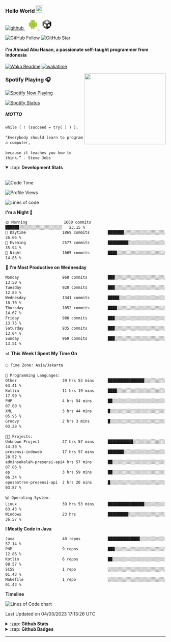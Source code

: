 ### Hello World <img src="https://github.com/eby8zevin/eby8zevin/blob/main/assets/Hi.gif"  width="23" height="23">

<p align="left">
  <a href="https://github.com/eby8zevin" target="_blank">
    <img src="https://github.com/eby8zevin/eby8zevin/blob/main/assets/GitHub.png" alt="github" width="33" height="33"/>
  </a>
  &nbsp;
  <a href="https://github.com/eby8zevin/QRBarcode" target="_blank">
    <img src="https://raw.githubusercontent.com/devicons/devicon/master/icons/android/android-plain.svg" alt="android" width="33" height="33"/>
  </a>
  &nbsp;
  <a href="https://github.com/eby8zevin/unity-ARMarker" target="_blank">
    <img src="https://raw.githubusercontent.com/devicons/devicon/master/icons/unity/unity-original.svg" alt="unity" width="33" height="33"/>
  </a>
</p>

![GitHub Follow](https://img.shields.io/github/followers/eby8zevin.svg?style=social&label=Follow)
![GitHub Star](https://img.shields.io/github/stars/eby8zevin?affiliations=OWNER%2CCOLLABORATOR&style=social&label=Star)

#### I'm Ahmad Abu Hasan, a passionate self-taught programmer from Indonesia

[![Waka Readme](https://github.com/eby8zevin/eby8zevin/actions/workflows/anmol098.yml/badge.svg)](https://github.com/eby8zevin/eby8zevin/actions/workflows/anmol098.yml)
[![wakatime](https://wakatime.com/badge/user/bbcd646f-1daf-4865-a20e-46d4c803e6f8.svg)](https://wakatime.com/@bbcd646f-1daf-4865-a20e-46d4c803e6f8)

<img src="https://github.com/eby8zevin/eby8zevin/blob/main/assets/Octocat.png" width="255" height="222" align='right'>

### Spotify Playing 🎧

[<img src="https://spotify-now-playing-ahmadabuhasan.vercel.app/api/spotify-playing" alt="Spotify Now Playing" width="350" />](https://open.spotify.com/user/gr3y7pr12w9ol2dy2ccdb10e7)

[<img src="https://readme-spotify-status-ahmadabuhasan.vercel.app/api/run-spotify-status" alt="Spotify Status" width="350" />](https://open.spotify.com/user/gr3y7pr12w9ol2dy2ccdb10e7)

##### MOTTO

```
while ( ! (succeed = try( ) ) );

“Everybody should learn to program a computer,

because it teaches you how to think.” - Steve Jobs
```

<details open>
  <summary> :zap: <b>Development Stats</b> </summary>
<br/>

<!--START_SECTION:waka-->
![Code Time](http://img.shields.io/badge/Code%20Time-2%2C854%20hrs%2055%20mins-blue)

![Profile Views](http://img.shields.io/badge/Profile%20Views-14-blue)

![Lines of code](https://img.shields.io/badge/From%20Hello%20World%20I%27ve%20Written-1.2%20million%20lines%20of%20code-blue)

**I'm a Night 🦉** 

```text
🌞 Morning                1660 commits        ██████░░░░░░░░░░░░░░░░░░░   23.15 % 
🌆 Daytime                1869 commits        ███████░░░░░░░░░░░░░░░░░░   26.06 % 
🌃 Evening                2577 commits        █████████░░░░░░░░░░░░░░░░   35.94 % 
🌙 Night                  1065 commits        ████░░░░░░░░░░░░░░░░░░░░░   14.85 % 
```
📅 **I'm Most Productive on Wednesday** 

```text
Monday                   968 commits         ███░░░░░░░░░░░░░░░░░░░░░░   13.50 % 
Tuesday                  920 commits         ███░░░░░░░░░░░░░░░░░░░░░░   12.83 % 
Wednesday                1341 commits        █████░░░░░░░░░░░░░░░░░░░░   18.70 % 
Thursday                 1052 commits        ████░░░░░░░░░░░░░░░░░░░░░   14.67 % 
Friday                   986 commits         ███░░░░░░░░░░░░░░░░░░░░░░   13.75 % 
Saturday                 935 commits         ███░░░░░░░░░░░░░░░░░░░░░░   13.04 % 
Sunday                   969 commits         ███░░░░░░░░░░░░░░░░░░░░░░   13.51 % 
```


📊 **This Week I Spent My Time On** 

```text
🕑︎ Time Zone: Asia/Jakarta

💬 Programming Languages: 
Other                    39 hrs 53 mins      ████████████████░░░░░░░░░   63.41 % 
Kotlin                   11 hrs 19 mins      ████░░░░░░░░░░░░░░░░░░░░░   17.99 % 
PHP                      4 hrs 54 mins       ██░░░░░░░░░░░░░░░░░░░░░░░   07.80 % 
XML                      3 hrs 44 mins       █░░░░░░░░░░░░░░░░░░░░░░░░   05.95 % 
Groovy                   2 hrs 3 mins        █░░░░░░░░░░░░░░░░░░░░░░░░   03.28 % 

🐱‍💻 Projects: 
Unknown Project          27 hrs 57 mins      ███████████░░░░░░░░░░░░░░   44.39 % 
presensi-indoweb         17 hrs 57 mins      ███████░░░░░░░░░░░░░░░░░░   28.52 % 
adminsekolah-presensi-api4 hrs 57 mins       ██░░░░░░░░░░░░░░░░░░░░░░░   07.86 % 
ep                       3 hrs 59 mins       ██░░░░░░░░░░░░░░░░░░░░░░░   06.34 % 
epesantren-presensi-api  2 hrs 26 mins       █░░░░░░░░░░░░░░░░░░░░░░░░   03.87 % 

💻 Operating System: 
Linux                    39 hrs 53 mins      ████████████████░░░░░░░░░   63.43 % 
Windows                  23 hrs              █████████░░░░░░░░░░░░░░░░   36.57 % 
```

**I Mostly Code in Java** 

```text
Java                     40 repos            ██████████████░░░░░░░░░░░   57.14 % 
PHP                      9 repos             ███░░░░░░░░░░░░░░░░░░░░░░   12.86 % 
Kotlin                   6 repos             ██░░░░░░░░░░░░░░░░░░░░░░░   08.57 % 
SCSS                     1 repo              ░░░░░░░░░░░░░░░░░░░░░░░░░   01.43 % 
Makefile                 1 repo              ░░░░░░░░░░░░░░░░░░░░░░░░░   01.43 % 
```



**Timeline**

![Lines of Code chart](https://raw.githubusercontent.com/eby8zevin/eby8zevin/main/assets/bar_graph.png)


 Last Updated on 04/03/2023 17:13:26 UTC
<!--END_SECTION:waka-->

</details>

<details>
  <summary> :zap: <b>Github Stats</b> </summary>
<p align="center">:heart:</p>
<p align="center"><a href="https://github.com/eby8zevin">
  <img src="https://github-readme-stats.vercel.app/api?username=eby8zevin&show_icons=true&theme=dark&line_height=20">
  <img src="https://github-readme-stats.vercel.app/api/top-langs/?username=eby8zevin&layout=compact&theme=dark">
</a></p>
<p align="center">
  <a href="https://github.com/eby8zevin">
    <img src="https://github-readme-streak-stats.herokuapp.com/?user=eby8zevin&theme=dark"/>
  </a>
</p>
</details>

<details>
  <summary> :zap: <b>Github Badges</b> </summary>
  <br>
  <a href='https://archiveprogram.github.com/'><img src='https://raw.githubusercontent.com/acervenky/animated-github-badges/master/assets/acbadge.gif' width='40' height='40'></a> 
  <a href='https://docs.github.com/en/developers'><img src='https://raw.githubusercontent.com/acervenky/animated-github-badges/master/assets/devbadge.gif' width='40' height='40'></a> 
  <a href='https://github.com/pricing'><img src='https://raw.githubusercontent.com/acervenky/animated-github-badges/master/assets/pro.gif' width='40' height='40'></a> 
  <a href='https://stars.github.com/'><img src='https://raw.githubusercontent.com/acervenky/animated-github-badges/master/assets/starbadge.gif' width='35' height='35'></a> 
  <a href='https://docs.github.com/en/github/supporting-the-open-source-community-with-github-sponsors'><img src='https://raw.githubusercontent.com/acervenky/animated-github-badges/master/assets/sponsorbadge.gif' width='35' height='35'></a>
</details>

---

